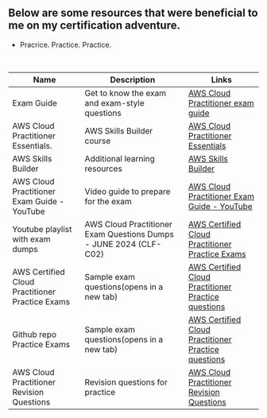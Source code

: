 ## Below are some resources that were beneficial to me on my certification adventure. 
- Pracrice. Practice. Practice.

<br>

| Name                                        | Description                              | Links                                            |
|-------------------------------------------------------|------------------------------------------|-----------------------------------------------------|
| Exam Guide             | Get to know the exam and exam-style questions          | [AWS Cloud Practitioner exam guide](https://d1.awsstatic.com/training-and-certification/docs-cloud-practitioner/AWS-Certified-Cloud-Practitioner_Exam-Guide.pdf) |
| AWS Cloud Practitioner Essentials.                     | AWS Skills Builder course                | [AWS Cloud Practitioner Essentials](https://explore.skillbuilder.aws/learn/course/external/view/elearning/134/aws-cloud-practitioner-essentials)   |
| AWS Skills Builder                                    | Additional learning resources            | [AWS Skills Builder](https://explore.skillbuilder.aws/learn/public/learning_plan/view/82/cloud-foundations-learning-plan?la=cta&cta=topbanner) |
| AWS Cloud Practitioner Exam Guide - YouTube           | Video guide to prepare for the exam      | [AWS Cloud Practitioner Exam Guide - YouTube](https://www.youtube.com/watch?v=f-6qFnC56F0) |
| Youtube playlist with exam dumps | AWS Cloud Practitioner Exam Questions Dumps - JUNE 2024 (CLF-C02)            | [AWS Certified Cloud Practitioner Practice Exams](https://www.youtube.com/playlist?list=PL7GozF-qZ4KeQftuqU3yxvQ-f3eFNUiuJ) |
| AWS Certified Cloud Practitioner Practice Exams       | Sample exam questions(opens in a new tab)            | [AWS Certified Cloud Practitioner Practice questions](https://d1.awsstatic.com/training-and-certification/docs-cloud-practitioner/AWS-Certified-Cloud-Practitioner_Sample-Questions.pdf) |
| Github repo Practice Exams       | Sample exam questions(opens in a new tab)            | [AWS Certified Cloud Practitioner Practice questions](https://github.com/kananinirav/AWS-Certified-Cloud-Practitioner-Notes/blob/master/practice-exam/exams.md) |
| AWS Cloud Practitioner Revision Questions             | Revision questions for practice          | [AWS Cloud Practitioner Revision Questions](https://www.awsboy.com/) |

